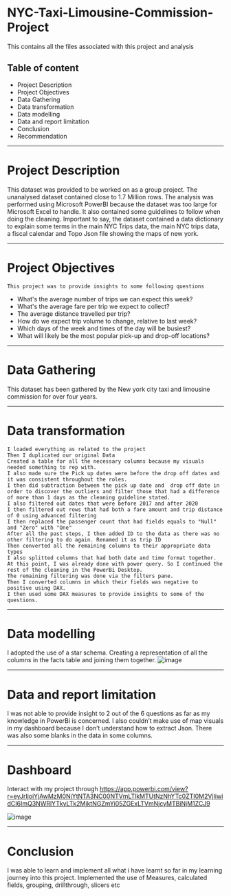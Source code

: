 # NYC-Taxi-Limousine-Commission-Project
This contains all the files associated with this project and analysis

## Table of content
* Project Description
* Project Objectives
* Data Gathering
* Data transformation
* Data modelling
* Data and report limitation
* Conclusion
* Recommendation


-----------

# Project Description


This dataset was provided to be worked on as a group project. The unanalysed dataset contained close to 1.7 Million rows. The analysis was performed using Microsoft PowerBI because the dataset was too large for Microsoft Excel to handle. It also contained some guidelines to follow when doing the cleaning. Important to say, the dataset contained a data dictionary to explain some terms in the main NYC Trips data, the main NYC trips data, a fiscal calendar and Topo Json file showing the maps of new york.

--------
# Project Objectives

    This project was to provide insights to some following questions
    
* What's the average number of trips we can expect this week? 
* What's the average fare per trip we expect to collect? 
* The average distance travelled per trip?
* How do we expect trip volume to change, relative to last week? 
* Which days of the week and times of the day will be busiest? 
* What will likely be the most popular pick-up and drop-off locations?

-------
# Data Gathering
This dataset has been gathered by the New york city taxi and limousine commission for over four years.



-------
# Data transformation

    I loaded everything as related to the project
    Then I duplicated our original Data
    Created a table for all the necessary columns because my visuals needed something to rep with.
    I also made sure the Pick up dates were before the drop off dates and it was consistent throughout the roles.
    I then did subtraction between the pick up date and  drop off date in order to discover the outliers and filter those that had a difference of more than 1 days as the cleaning guideline stated.
    I also filtered out dates that were before 2017 and after 2020
    I then filtered out rows that had both a fare amount and trip distance of 0 using advanced filtering
    I then replaced the passenger count that had fields equals to "Null" and "Zero" with "One"
    After all the past steps, I then added ID to the data as there was no other filtering to do again. Renamed it as trip ID
    Then converted all the remaining columns to their appropriate data types
    I also splitted columns that had both date and time format together.
    At this point, I was already done with power query. So I continued the rest of the cleaning in the PowerBi Desktop.
    The remaining filtering was done via the filters pane.
    Then I converted columns in which their fields was negative to positive using DAX.
    I then used some DAX measures to provide insights to some of the questions.



--------
# Data modelling
I adopted the use of a star schema. Creating a representation of all the columns in the facts table and joining them together.
![image](https://user-images.githubusercontent.com/85373417/192124377-456185b6-3b69-4344-97b9-63dca95cedaa.png)



---------
# Data and report limitation
I was not able to provide insight to 2 out of the 6 questions as far as my knowledge in PowerBi is concerned. I also couldn’t make use of map visuals in my dashboard because I don’t understand how to extract Json. There was also some blanks in the data in some columns.

-----------
# Dashboard 
Interact with my project through https://app.powerbi.com/view?r=eyJrIjoiYjAwMzM0NjYtNTA3NC00NTVmLTlkMTUtNzNhYTc0ZTI0M2VjIiwidCI6ImQ3NWRlYTkyLTk2MjktNGZmYi05ZGExLTVmNjcyMTBiNjM1ZCJ9

![image](https://user-images.githubusercontent.com/85373417/194973662-80d0bf7d-2355-4d0f-bb5f-df9370b18198.png)





-------------
# Conclusion
I was able to learn and implement all what i have learnt so far in my learning journey into this project. Implemented the use of Measures, calculated fields, grouping, drillthrough, slicers etc
